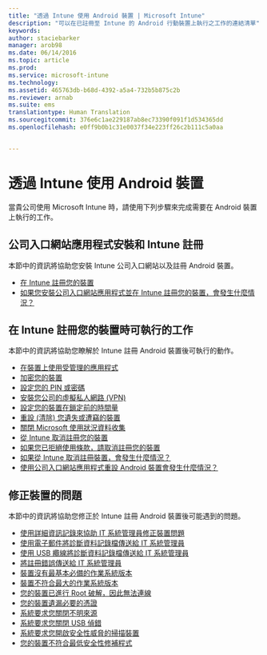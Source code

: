 ```yaml
---
title: "透過 Intune 使用 Android 裝置 | Microsoft Intune"
description: "可以在已註冊至 Intune 的 Android 行動裝置上執行之工作的連結清單"
keywords: 
author: staciebarker
manager: arob98
ms.date: 06/14/2016
ms.topic: article
ms.prod: 
ms.service: microsoft-intune
ms.technology: 
ms.assetid: 465763db-b68d-4392-a5a4-732b5b875c2b
ms.reviewer: arnab
ms.suite: ems
translationtype: Human Translation
ms.sourcegitcommit: 376e6c1ae229187ab8ec73390f091f1d534365dd
ms.openlocfilehash: e0ff9b0b1c31e0037f34e223ff26c2b111c5a0aa


---
```



# 透過 Intune 使用 Android 裝置

當貴公司使用 Microsoft Intune 時，請使用下列步驟來完成需要在 Android 裝置上執行的工作。

## 公司入口網站應用程式安裝和 Intune 註冊

本節中的資訊將協助您安裝 Intune 公司入口網站以及註冊 Android 裝置。

- [在 Intune 註冊您的裝置](enroll-your-device-in-Intune-android.md)
- [如果您安裝公司入口網站應用程式並在 Intune 註冊您的裝置，會發生什麼情況？](what-happens-if-you-install-the-company-portal-app-and-enroll-your-device-in-intune-android.md)

## 在 Intune 註冊您的裝置時可執行的工作

本節中的資訊將協助您瞭解於 Intune 註冊 Android 裝置後可執行的動作。

- [在裝置上使用受管理的應用程式](use-managed-apps-on-your-device-android.md)
- [加密您的裝置](encrypt-your-device-android.md)
- [設定您的 PIN 或密碼](set-your-pin-or-password-android.md)
- [安裝您公司的虛擬私人網路 (VPN)](install-your-companys-virtual-private-network-VPN-android.md)
- [設定您的裝置在鎖定前的時間量](set-the-amount-of-time-before-your-device-is-locked-android.md)
- [重設 (清除) 您遺失或遭竊的裝置](reset-erase-your-lost-or-stolen-device-android.md)
- [關閉 Microsoft 使用狀況資料收集](turn-off-microsoft-usage-data-collection-android.md)
- [從 Intune 取消註冊您的裝置](unenroll-your-device-from-intune-android.md)
- [如果您已拒絕使用條款，請取消註冊您的裝置](unenroll-your-device-from-intune-if-you-declined-terms-of-use-android.md)
- [如果從 Intune 取消註冊裝置，會發生什麼情況？](what-happens-if-you-unenroll-your-device-from-intune-android.md)
- [使用公司入口網站應用程式重設 Android 裝置會發生什麼情況？](what-happens-if-you-reset-your-device-using-the-company-portal-android.md)
<!--- - [What is the Rights Management sharing app?](what-is-the-rms-sharing-app-android.md) --->

## 修正裝置的問題

本節中的資訊將協助您修正於 Intune 註冊 Android 裝置後可能遇到的問題。

- [使用詳細資訊記錄來協助 IT 系統管理員修正裝置問題](use-verbose-logging-to-help-your-it-administrator-fix-device-issues-android.md)
- [使用電子郵件將診斷資料記錄檔傳送給 IT 系統管理員](send-diagnostic-data-logs-to-your-it-administrator-using-email-android.md)
- [使用 USB 纜線將診斷資料記錄檔傳送給 IT 系統管理員](send-diagnostic-data-logs-to-your-it-administrator-using-a-usb-cable-android.md)
- [將註冊錯誤傳送給 IT 系統管理員](send-enrollment-errors-to-your-it-administrator-android.md)
- [裝置沒有最基本必備的作業系統版本](device-doesnt-have-the-required-minimum-operating-system-version-android.md)
- [裝置不符合最大的作業系統版本](device-doesnt-comply-with-maximum-operating-system-version-android.md)
- [您的裝置已進行 Root 破解，因此無法連線](your-device-is-rooted-and-you-cant-connect-android.md)
- [您的裝置遺漏必要的憑證](your-device-is-missing-a-required-certificate-android.md)
- [系統要求您關閉不明來源](you-are-asked-to-turn-off-unknown-sources-android.md)
- [系統要求您關閉 USB 偵錯](you-are-asked-to-turn-off-usb-debugging-android.md)
- [系統要求您開啟安全性威脅的掃描裝置](you-are-asked-to-turn-on-scan-device-for-security-threats-android.md)
- [您的裝置不符合最低安全性修補程式](your-device-does-not-meet-the-minimum-security-patch-android.md)






<!--HONumber=Jul16_HO3-->


